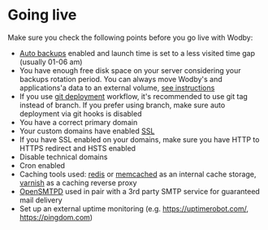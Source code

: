 # Going live

Make sure you check the following points before you go live with Wodby:

* [Auto backups](https://help.wodby.com/apps/backups) enabled and launch time is set to a less visited time gap (usually 01-06 am) 
* You have enough free disk space on your server considering your backups rotation period. You can always move Wodby's and applications'a data to an external volume, [see instructions](https://help.wodby.com/infrastructure/using-external-volumes-for-applications-data)
* If you use [git deployment](https://help.wodby.com/git) workflow, it's recommended to use git tag instead of branch. If you prefer using branch, make sure auto deployment via git hooks is disabled
* You have a correct primary domain
* Your custom domains have enabled [SSL](https://help.wodby.com/apps/ssl)
* If you have SSL enabled on your domains, make sure you have HTTP to HTTPS redirect and HSTS enabled
* Disable technical domains
* Cron enabled
* Caching tools used: [redis](containers/redis.md) or [memcached](containers/memcached.md) as an internal cache storage, [varnish](containers/varnish.md) as a caching reverse proxy 
* [OpenSMTPD](containers/opensmtpd.md) used in pair with a 3rd party SMTP service for guaranteed mail delivery
* Set up an external uptime monitoring (e.g. https://uptimerobot.com/, https://pingdom.com)